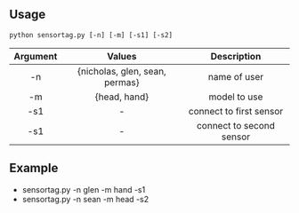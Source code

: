 ## Usage

```
python sensortag.py [-n] [-m] [-s1] [-s2]
```

| Argument |       Values                          |  Description             |
|:--------:|:-------------------------------------:|:------------------------:|
|    -n    |     {nicholas, glen, sean, permas}    |  name of user            |
|    -m    | {head, hand}                          |  model to use            |
|    -s1   |         -                             |  connect to first sensor |
|    -s1   |         -                             |  connect to second sensor|

## Example
* sensortag.py -n glen -m hand -s1
* sensortag.py -n sean -m head -s2